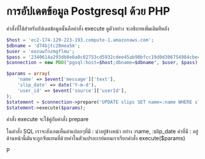 # การอัปเดตข้อมูล Postgresql ด้วย PHP

คำสั่งที่ใช้สำหรับอัปเดตข้อมูลนั้นคือคำสั่ง execute ดูตัวอย่าง จะอธิบายเพิ่มเติมทีหลัง

```php
$host = 'ec2-174-129-223-193.compute-1.amazonaws.com';
$dbname = 'd74bjtc28mea5m';
$user = 'eozuwfnzmgflmu';
$pass = '2340614a293db8e8a8c02753cd5932cdee45ab90bfcc19d0d306754984cbece1';
$connection = new PDO("pgsql:host=$host;dbname=$dbname", $user, $pass); 

$params = array(
    'name' => $event['message']['text'],
    'slip_date' => date('Y-m-d'),
    'user_id' => $event['source']['userId'],
);
$statement = $connection->prepare('UPDATE slips SET name=:name WHERE slip_date=:slip_date AND user_id=:user_id'); 
$statement->execute($params);

```

คำสั่ง execute จะใช้คู่กับคำสั่ง prepare  

ในคำสั่ง SQL เราจะสังเกตเห็นคำแปลกๆที่มี : นำอยู่ข้างหน้า อย่าง :name, :slip\_date คำที่มี : อยู่ด้านหน้านี้มันจะถูกจับแทนที่ด้วยค่าในตัวแปรอะเรย์ตอนเราเรียกคำสั่ง execute\($params\)

P

